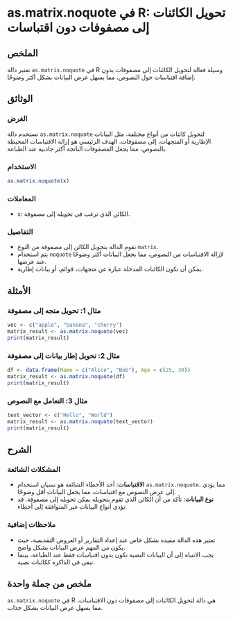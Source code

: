 <!--
Meta Description: # as.matrix.noquote في R: تحويل الكائنات إلى مصفوفات دون اقتباسات ## الملخص تعتبر دالة `as.matrix.noquote` في R وسيلة فعالة لتحويل الكائنات إلى مصفوفا...
Meta Keywords: إلى, matrix, noquote, البيانات, مما
-->

# as.matrix.noquote في R: تحويل الكائنات إلى مصفوفات دون اقتباسات

## الملخص
تعتبر دالة `as.matrix.noquote` في R وسيلة فعالة لتحويل الكائنات إلى مصفوفات بدون إضافة اقتباسات حول النصوص، مما يسهل عرض البيانات بشكل أكثر وضوحًا.

## الوثائق
### الغرض
تستخدم دالة `as.matrix.noquote` لتحويل كائنات من أنواع مختلفة، مثل البيانات الإطارية أو المتجهات، إلى مصفوفات. الهدف الرئيسي هو إزالة الاقتباسات المحيطة بالنصوص، مما يجعل المصفوفات الناتجة أكثر جاذبية عند الطباعة.

### الاستخدام
```R
as.matrix.noquote(x)
```

### المعاملات
- `x`: الكائن الذي ترغب في تحويله إلى مصفوفة.

### التفاصيل
- تقوم الدالة بتحويل الكائن إلى مصفوفة من النوع `matrix`.
- يتم استخدام `noquote` لإزالة الاقتباسات من النصوص، مما يجعل البيانات أكثر وضوحًا عند عرضها.
- يمكن أن تكون الكائنات المدخلة عبارة عن متجهات، قوائم، أو بيانات إطارية.

## الأمثلة
### مثال 1: تحويل متجه إلى مصفوفة
```R
vec <- c("apple", "banana", "cherry")
matrix_result <- as.matrix.noquote(vec)
print(matrix_result)
```

### مثال 2: تحويل إطار بيانات إلى مصفوفة
```R
df <- data.frame(Name = c("Alice", "Bob"), Age = c(25, 30))
matrix_result <- as.matrix.noquote(df)
print(matrix_result)
```

### مثال 3: التعامل مع النصوص
```R
text_vector <- c("Hello", "World")
matrix_result <- as.matrix.noquote(text_vector)
print(matrix_result)
```

## الشرح
### المشكلات الشائعة
- **الاقتباسات**: أحد الأخطاء الشائعة هو نسيان استخدام `as.matrix.noquote`، مما يؤدي إلى عرض النصوص مع اقتباسات، مما يجعل البيانات أقل وضوحًا.
- **نوع البيانات**: تأكد من أن الكائن الذي تقوم بتحويله يمكن تحويله إلى مصفوفة. قد تؤدي أنواع البيانات غير المتوافقة إلى أخطاء.

### ملاحظات إضافية
- تعتبر هذه الدالة مفيدة بشكل خاص عند إعداد التقارير أو العروض التقديمية، حيث يكون من المهم عرض البيانات بشكل واضح.
- يجب الانتباه إلى أن البيانات النصية تكون بدون اقتباسات فقط عند الطباعة، بينما تبقى في الذاكرة ككائنات نصية.

## ملخص من جملة واحدة
`as.matrix.noquote` في R هي دالة لتحويل الكائنات إلى مصفوفات دون الاقتباسات، مما يسهل عرض البيانات بشكل جذاب.